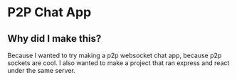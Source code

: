 # P2P Chat App

## Why did I make this?

Because I wanted to try making a p2p websocket chat app, because p2p sockets are cool. I also wanted to make a project that ran express and react under the same server.
